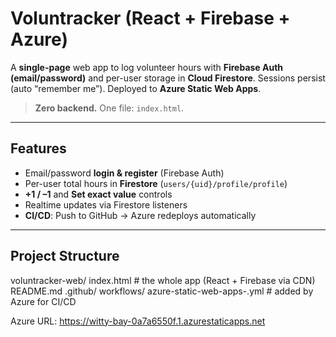 
# Voluntracker (React + Firebase + Azure)

A **single-page** web app to log volunteer hours with **Firebase Auth (email/password)** and per-user storage in **Cloud Firestore**. Sessions persist (auto “remember me”). Deployed to **Azure Static Web Apps**.

> **Zero backend.** One file: `index.html`.

---

##  Features

- Email/password **login & register** (Firebase Auth)
- Per-user total hours in **Firestore** (`users/{uid}/profile/profile`)
- **+1 / –1** and **Set exact value** controls
- Realtime updates via Firestore listeners
- **CI/CD**: Push to GitHub → Azure redeploys automatically

---

##  Project Structure
voluntracker-web/
   index.html          # the whole app (React + Firebase via CDN)
   README.md
   .github/
       workflows/
       azure-static-web-apps-<something>.yml  # added by Azure for CI/CD

Azure URL: https://witty-bay-0a7a6550f.1.azurestaticapps.net 
